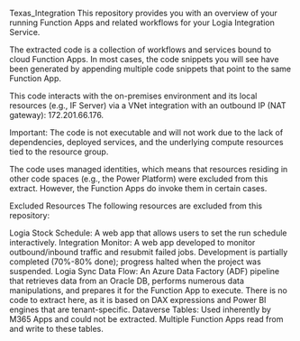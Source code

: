Texas_Integration
This repository provides you with an overview of your running Function Apps and related workflows for your Logia Integration Service.

The extracted code is a collection of workflows and services bound to cloud Function Apps. In most cases, the code snippets you will see have been generated by appending multiple code snippets that point to the same Function App.

This code interacts with the on-premises environment and its local resources (e.g., IF Server) via a VNet integration with an outbound IP (NAT gateway): 172.201.66.176.

Important: The code is not executable and will not work due to the lack of dependencies, deployed services, and the underlying compute resources tied to the resource group.

The code uses managed identities, which means that resources residing in other code spaces (e.g., the Power Platform) were excluded from this extract. However, the Function Apps do invoke them in certain cases.

Excluded Resources
The following resources are excluded from this repository:

Logia Stock Schedule: A web app that allows users to set the run schedule interactively.
Integration Monitor: A web app developed to monitor outbound/inbound traffic and resubmit failed jobs. Development is partially completed (70%-80% done); progress halted when the project was suspended.
Logia Sync Data Flow: An Azure Data Factory (ADF) pipeline that retrieves data from an Oracle DB, performs numerous data manipulations, and prepares it for the Function App to execute. There is no code to extract here, as it is based on DAX expressions and Power BI engines that are tenant-specific.
Dataverse Tables: Used inherently by M365 Apps and could not be extracted. Multiple Function Apps read from and write to these tables.

 
